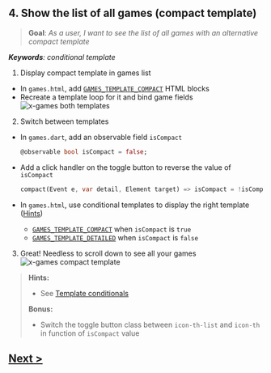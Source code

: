 ## 4. Show the list of all games (compact template)
> **Goal**: _As a user, I want to see the list of all games with an alternative compact template_

_**Keywords**: conditional template_

1. Display compact template in games list
  - In `games.html`, add [`GAMES_TEMPLATE_COMPACT`][GAMES_TEMPLATE_COMPACT] HTML blocks
  - Recreate a template loop for it and bind game fields  
    ![x-games both templates](docs/img/x-games-bothtemplates.png)
2. Switch between templates
  - In `games.dart`, add an observable field `isCompact`

    ```Dart
    @observable bool isCompact = false;
    ```
  - Add a click handler on the toggle button to reverse the value of `isCompact`

    ```Dart
    compact(Event e, var detail, Element target) => isCompact = !isCompact;
    ```
  - In `games.html`, use conditional templates to display the right template ([Hints](#hints))
    - [`GAMES_TEMPLATE_COMPACT`][GAMES_TEMPLATE_COMPACT] when `isCompact` is `true`
    - [`GAMES_TEMPLATE_DETAILED`][GAMES_TEMPLATE_DETAILED] when `isCompact` is `false`

3. Great! Needless to scroll down to see all your games  
  ![x-games compact template](docs/img/x-games-compact.png)

<a name="hints"></a>
> **Hints:**
> 
> - See [Template conditionals](https://www.dartlang.org/polymer-dart/#template-conditionals)
>
> **Bonus:** 
> 
> - Switch the toggle button class between `icon-th-list` and `icon-th` in function of `isCompact` value

## [Next >](user-story-5.md)

  [GAME_TEMPLATE]: ../../blob/master/template/index.html#L36-L49
  [GAMES_TEMPLATE]: ../../blob/master/template/index.html#L53-L139
  [GAMES_TEMPLATE_DETAILED]: ../../blob/master/template/index.html#L70-L109
  [GAMES_TEMPLATE_COMPACT]: ../../blob/master/template/index.html#L111-L138
  [GAME_EDIT_TEMPLATE]: ../../blob/master/template/index.html#L143-L169
